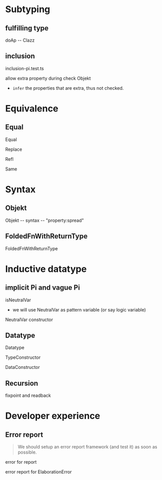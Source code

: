 # Subtyping

## fulfilling type

doAp -- Clazz

## inclusion

inclusion-pi.test.ts

allow extra property during check Objekt

- `infer` the properties that are extra, thus not checked.

# Equivalence

## Equal

Equal

Replace

Refl

Same

# Syntax

## Objekt

Objekt -- syntax -- "property:spread"

## FoldedFnWithReturnType

FoldedFnWithReturnType

# Inductive datatype

## implicit Pi and vague Pi

isNeutralVar

- we will use NeutralVar as pattern variable (or say logic variable)

NeutralVar constructor

## Datatype

Datatype

TypeConstructor

DataConstructor

## Recursion

fixpoint and readback

# Developer experience

## Error report

> We should setup an error report framework (and test it) as soon as possible.

error for report

error report for ElaborationError

